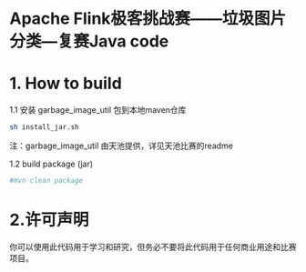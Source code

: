 # Apache Flink极客挑战赛——垃圾图片分类—复赛Java code

# 1. How to build

1.1 安装 garbage_image_util 包到本地maven仓库 
```bash
sh install_jar.sh
```
注：garbage_image_util 由天池提供，详见天池比赛的readme

1.2 build package (jar)
```bash
#mvn clean package
```


# 2.许可声明
你可以使用此代码用于学习和研究，但务必不要将此代码用于任何商业用途和比赛项目。
